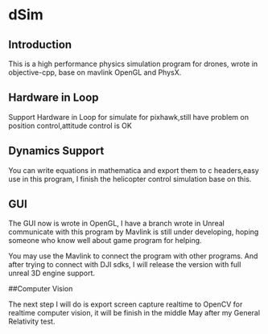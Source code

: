 # dSim 

## Introduction
This is a high performance physics simulation program for drones, wrote in objective-cpp, base on mavlink OpenGL and PhysX.

## Hardware in Loop

Support Hardware in Loop for simulate for pixhawk,still have problem on position control,attitude control is OK

## Dynamics Support

You can write equations in mathematica and export them to c headers,easy use in this program, I finish the helicopter control simulation base on this.

## GUI
The GUI now is wrote in OpenGL, I have a branch wrote in Unreal communicate with this program by Mavlink is still under developing, hoping someone who know well about game program for helping.

You may use the Mavlink to connect the program with other programs. And after trying to connect with DJI sdks, I will release the version with full unreal 3D engine support. 


##Computer Vision

The next step I will do is export screen capture realtime to OpenCV for realtime computer vision, it will be finish in the middle May after my General Relativity test.